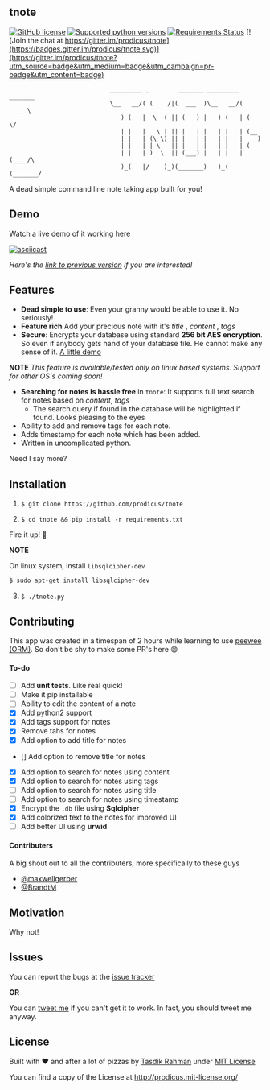 ## tnote

[![GitHub license](https://img.shields.io/pypi/l/pyzipcode-cli.svg)](https://img.shields.io/pypi/l/pyzipcode-cli.svg) [![Supported python versions](https://img.shields.io/pypi/pyversions/Django.svg)]([![PyPI](https://img.shields.io/pypi/pyversions/Django.svg)]()) [![Requirements Status](https://requires.io/github/prodicus/tnote/requirements.svg?branch=master)](https://requires.io/github/prodicus/tnote/requirements/?branch=master) [![Join the chat at https://gitter.im/prodicus/tnote](https://badges.gitter.im/prodicus/tnote.svg)](https://gitter.im/prodicus/tnote?utm_source=badge&utm_medium=badge&utm_campaign=pr-badge&utm_content=badge)

```
                            _________ _        _______ _________ _______ 
                            \__   __/( (    /|(  ___  )\__   __/(  ____ \
                               ) (   |  \  ( || (   ) |   ) (   | (    \/
                               | |   |   \ | || |   | |   | |   | (__    
                               | |   | (\ \) || |   | |   | |   |  __)   
                               | |   | | \   || |   | |   | |   | (      
                               | |   | )  \  || (___) |   | |   | (____/\
                               )_(   |/    )_)(_______)   )_(   (_______/
```

A dead simple command line note taking app built for you!

## Demo

Watch a live demo of it working here

[![asciicast](https://asciinema.org/a/35557.png)](https://asciinema.org/a/35557)

*Here's the [link to previous version](https://asciinema.org/a/35378) if you are interested!*

## Features

- **Dead simple to use**: Even your granny would be able to use it. No seriously!
- **Feature rich** Add your precious note with it's _title_ , _content_ , _tags_
- **Secure**: Encrypts your database using standard **256 bit AES encryption**. So even if anybody gets hand of your database file. He cannot make any sense of it. [A little demo](https://github.com/prodicus/tnote/wiki/So-you-say-it-is-encrypted-eh%3F)

**NOTE**
  _This feature is available/tested only on linux based systems. Support for other OS's coming soon!_

- **Searching for notes is hassle free** in `tnote`: It supports full text search for notes based on _content_, _tags_
    - The search query if found in the database will be highlighted if found. Looks pleasing to the eyes
- Ability to add and remove tags for each note.
- Adds timestamp for each note which has been added.
- Written in uncomplicated python.

Need I say more?

## Installation

1) `$ git clone https://github.com/prodicus/tnote`

2) `$ cd tnote && pip install -r requirements.txt`

Fire it up! :volcano:

**NOTE** 

On linux system, install `libsqlcipher-dev` 

```sh
$ sudo apt-get install libsqlcipher-dev
```

3) `$ ./tnote.py`

## Contributing

This app was created in a timespan of 2 hours while learning to use [peewee (ORM)](https://github.com/coleifer/peewee). So don't be shy to make some PR's here :smile:

#### To-do
    
- [ ] Add **unit tests**. Like real quick!
- [ ] Make it pip installable
- [ ] Ability to edit the content of a note
- [x] Add python2 support
- [x] Add tags support for notes
- [x] Remove tahs for notes
- [x] Add option to add title for notes
- [] Add option to remove title for notes
- [x] Add option to search for notes using content
- [x] Add option to search for notes using tags
- [ ] Add option to search for notes using title
- [ ] Add option to search for notes using timestamp
- [x] Encrypt the `.db` file using **Sqlcipher**
- [x] Add colorized text to the notes for improved UI
- [ ] Add better UI using **urwid**

#### Contributers

A big shout out to all the contributers, more specifically to these guys

- [@maxwellgerber](https://github.com/maxwellgerber)
- [@BrandtM](https://github.com/BrandtM)

## Motivation

Why not!

## Issues

You can report the bugs at the [issue tracker](https://github.com/prodicus/tnote/issues)

**OR**

You can [tweet me](https://twitter.com/tasdikrahman) if you can't get it to work. In fact, you should tweet me anyway.

## License

Built with ♥ and after a lot of pizzas by [Tasdik Rahman](http://tasdikrahman.me) under [MIT License](http://prodicus.mit-license.org)

You can find a copy of the License at http://prodicus.mit-license.org/
